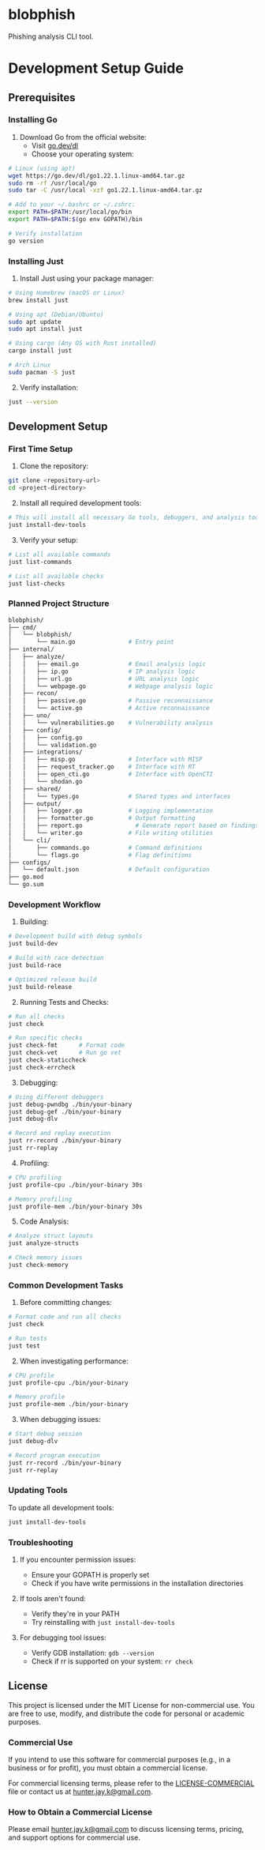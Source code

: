 # blobphish
Phishing analysis CLI tool.

# Development Setup Guide

## Prerequisites

### Installing Go
1. Download Go from the official website:
   - Visit [go.dev/dl](https://go.dev/dl/)
   - Choose your operating system:

```bash
# Linux (using apt)
wget https://go.dev/dl/go1.22.1.linux-amd64.tar.gz
sudo rm -rf /usr/local/go 
sudo tar -C /usr/local -xzf go1.22.1.linux-amd64.tar.gz

# Add to your ~/.bashrc or ~/.zshrc:
export PATH=$PATH:/usr/local/go/bin
export PATH=$PATH:$(go env GOPATH)/bin

# Verify installation
go version
```

### Installing Just
1. Install Just using your package manager:

```bash
# Using Homebrew (macOS or Linux)
brew install just

# Using apt (Debian/Ubuntu)
sudo apt update
sudo apt install just

# Using cargo (Any OS with Rust installed)
cargo install just

# Arch Linux
sudo pacman -S just
```

2. Verify installation:
```bash
just --version
```

## Development Setup

### First Time Setup

1. Clone the repository:
```bash
git clone <repository-url>
cd <project-directory>
```

2. Install all required development tools:
```bash
# This will install all necessary Go tools, debuggers, and analysis tools
just install-dev-tools
```

3. Verify your setup:
```bash
# List all available commands
just list-commands

# List all available checks
just list-checks
```

### Planned Project Structure
``` bash
blobphish/
├── cmd/
│   └── blobphish/
│       └── main.go               # Entry point
├── internal/
│   ├── analyze/
│   │   ├── email.go              # Email analysis logic
│   │   ├── ip.go                 # IP analysis logic
│   │   ├── url.go                # URL analysis logic
│   │   └── webpage.go            # Webpage analysis logic
│   ├── recon/
│   │   ├── passive.go            # Passive reconnaissance
│   │   └── active.go             # Active reconnaissance
│   ├── uno/
│   │   └── vulnerabilities.go    # Vulnerability analysis
│   ├── config/
│   │   ├── config.go
│   │   └── validation.go
│   ├── integrations/
│   │   ├── misp.go               # Interface with MISP
│   │   ├── request_tracker.go    # Interface with RT
│   │   ├── open_cti.go           # Interface with OpenCTI
│   │   └── shodan.go
│   ├── shared/
│   │   └── types.go              # Shared types and interfaces
│   ├── output/
│   │   ├── logger.go             # Logging implementation
│   │   ├── formatter.go          # Output formatting
│   │   ├── report.go    	        # Generate report based on findings (markdown only)
│   │   └── writer.go             # File writing utilities
│   └── cli/
│       ├── commands.go           # Command definitions
│       └── flags.go              # Flag definitions
├── configs/
│   └── default.json              # Default configuration
├── go.mod
└── go.sum
```

### Development Workflow

1. Building:
```bash
# Development build with debug symbols
just build-dev

# Build with race detection
just build-race

# Optimized release build
just build-release
```

2. Running Tests and Checks:
```bash
# Run all checks
just check

# Run specific checks
just check-fmt      # Format code
just check-vet      # Run go vet
just check-staticcheck
just check-errcheck
```

3. Debugging:
```bash
# Using different debuggers
just debug-pwndbg ./bin/your-binary
just debug-gef ./bin/your-binary
just debug-dlv

# Record and replay execution
just rr-record ./bin/your-binary
just rr-replay
```

4. Profiling:
```bash
# CPU profiling
just profile-cpu ./bin/your-binary 30s

# Memory profiling
just profile-mem ./bin/your-binary 30s
```

5. Code Analysis:
```bash
# Analyze struct layouts
just analyze-structs

# Check memory issues
just check-memory
```

### Common Development Tasks

1. Before committing changes:
```bash
# Format code and run all checks
just check

# Run tests
just test
```

2. When investigating performance:
```bash
# CPU profile
just profile-cpu ./bin/your-binary

# Memory profile
just profile-mem ./bin/your-binary
```

3. When debugging issues:
```bash
# Start debug session
just debug-dlv

# Record program execution
just rr-record ./bin/your-binary
just rr-replay
```

### Updating Tools

To update all development tools:
```bash
just install-dev-tools
```

### Troubleshooting

1. If you encounter permission issues:
   - Ensure your GOPATH is properly set
   - Check if you have write permissions in the installation directories

2. If tools aren't found:
   - Verify they're in your PATH
   - Try reinstalling with `just install-dev-tools`

3. For debugging tool issues:
   - Verify GDB installation: `gdb --version`
   - Check if rr is supported on your system: `rr check`

## License

This project is licensed under the MIT License for non-commercial use. You are free to use, modify, and distribute the code for personal or academic purposes.

### Commercial Use
If you intend to use this software for commercial purposes (e.g., in a business or for profit), you must obtain a commercial license.

For commercial licensing terms, please refer to the [LICENSE-COMMERCIAL](LICENSE-COMMERCIAL) file or contact us at hunter.jay.k@gmail.com.

### How to Obtain a Commercial License
Please email hunter.jay.k@gmail.com to discuss licensing terms, pricing, and support options for commercial use.
